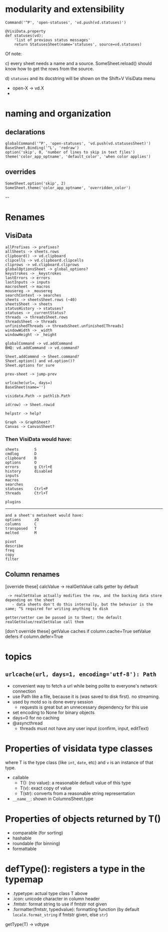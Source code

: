 # modularity and extensibility

    Command('^P', 'open-statuses', 'vd.push(vd.statuses)')

    @VisiData.property
    def statuses(vd):
        'list of previous status messages'
        return StatusesSheet(name='statuses', source=vd.statuses)

Of note:

c) every sheet needs a name and a source.  SomeSheet.reload() should know how to get the rows from the source.

d) `statuses` and its docstring will be shown on the Shift+V VisiData menu
  - open-X -> vd.X  
  - 

# naming and organization


## declarations
    globalCommand('^P', 'open-statuses', 'vd.push(vd.statusesSheet)')
    BaseSheet.Binding('^L', 'redraw')
    option('skip', 0, 'number of lines to skip in text files')
    theme('color_app_optname', 'default_color', 'when color applies')

## overrides
    SomeSheet.option('skip', 2)
    SomeSheet.theme('color_app_optname', 'overridden_color')

--

# Renames

## VisiData
    allPrefixes -> prefixes?
    allSheets -> sheets.rows
    clipboard() -> vd.clipboard
    clipcells -> vd.clipboard.clipcells
    cliprows -> vd.clipboard.cliprows
    globalOptionsSheet -> global_options?
    keystrokes -> _keystrokes
    lastErrors -> errors
    lastInputs -> inputs
    macrosheet -> macros
    mousereg -> _mousereg
    searchContext -> searches
    sheets -> sheetsSheet.rows (~40)
    sheetsSheet -> sheets
    statusHistory -> statuses?
    statuses -> _currentStatus?
    threads -> threadsSheet.rows
    threadsSheet -> threads
    unfinishedThreads -> threadsSheet.unfinished[Threads]
    windowWidth -> _width
    windowHeight -> _height

    globalCommand -> vd.addCommand
    BHQ: vd.addCommand -> vd.command?

    Sheet.addCommnd -> Sheet.command?
    Sheet.option() and vd.option()?
    Sheet.options for sure

    prev-sheet -> jump-prev

    urlcache(url=, days=)
    BaseSheet(name='')

    visidata.Path -> pathlib.Path

    id(row) -> Sheet.rowid

    helpstr -> help?

    Graph -> GraphSheet?
    Canvas -> CanvasSheet?

### Then VisiData would have:

    sheets       S
    cmdlog       D
    clipboard    B
    options      O
    errors       g Ctrl+E
    history      disabled
    inputs       
    macros       
    searches     
    statuses     Ctrl+P
    threads      Ctrl+T

    plugins

---
    and a sheet's metasheet would have:
    options      zO
    columns      C
    transposed   T
    melted       M

    pivot
    describe
    freq
    copy
    filter

## Column renames

[override these]
    calcValue -> realGetValue
        calls getter by default

     -> realSetValue actually modifies the row, and the backing data store depending on the sheet
       - data sheets don't do this internally, but the behavior is the same; ^S required for writing anything to disk

    getter/setter can be passed in to Sheet; the default realGetValue/realSetValue call them

[don't override these]
    getValue caches if column.cache=True
    setValue defers if column.defer=True

##

# topics

## `urlcache(url, days=1, encoding='utf-8'): Path`
   - convenient way to fetch a url while being polite to everyone's network connection
   - use Path like a file, because it is (was saved to disk first).  no streaming.
   - used by motd so is done every session
     - requests is great but an unnecessary dependency for this use
   - set encoding to None for binary objects
   - days=0 for no caching
- @asyncthread
   - threads must not have any user input (confirm, input, editText)

# Properties of visidata type classes

where T is the type class (like `int`, `date`, etc) and `v` is an instance of that type.

- callable
    - T(): (no value): a reasonable default value of this type
    - T(v): exact copy of value
    - T(str): converts from a reasonable string representation
-  `__name__`: shown in ColumnsSheet.type

# Properties of objects returned by T()

- comparable (for sorting)
- hashable
- roundable (for binning)
- formattable

# defType(): registers a type in the typemap
- .typetype: actual type class T above
- .icon: unicode character in column header
- .fmtstr: format string to use if fmtstr not given
- .formatter(fmtstr, typedvalue): formatting function (by default `locale.format_string` if fmtstr given, else `str`)

getType(T) -> vdtype


